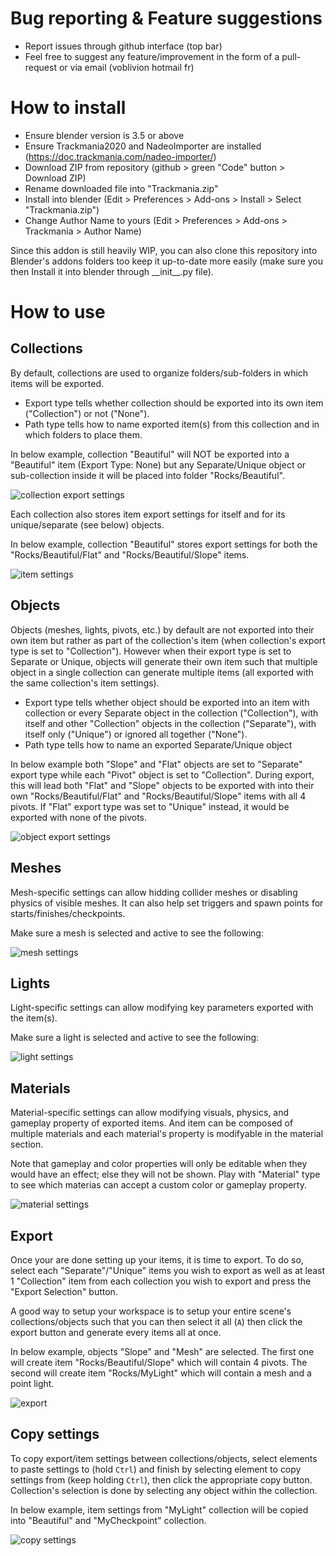 # Bug reporting & Feature suggestions
- Report issues through github interface (top bar)
- Feel free to suggest any feature/improvement in the form of a pull-request or via email (voblivion <at> hotmail <dot> fr)

# How to install

- Ensure blender version is 3.5 or above
- Ensure Trackmania2020 and NadeoImporter are installed (https://doc.trackmania.com/nadeo-importer/)
- Download ZIP from repository (github > green "Code" button > Download ZIP)
- Rename downloaded file into "Trackmania.zip"
- Install into blender (Edit > Preferences > Add-ons > Install > Select "Trackmania.zip")
- Change Author Name to yours (Edit > Preferences > Add-ons > Trackmania > Author Name)

Since this addon is still heavily WIP, you can also clone this repository into Blender's addons folders too keep it up-to-date more easily (make sure you then Install it into blender through \_\_init\_\_.py file).

# How to use

## Collections

By default, collections are used to organize folders/sub-folders in which items will be exported.

- Export type tells whether collection should be exported into its own item ("Collection") or not ("None").
- Path type tells how to name exported item(s) from this collection and in which folders to place them.

In below example, collection "Beautiful" will NOT be exported into a "Beautiful" item (Export Type: None) but any Separate/Unique object or sub-collection inside it will be placed into folder "Rocks/Beautiful".

![collection export settings](https://github.com/voblivion/trackmania_blender_addon/blob/main/doc/collection_export.png?raw=true)

Each collection also stores item export settings for itself and for its unique/separate (see below) objects.

In below example, collection "Beautiful" stores export settings for both the "Rocks/Beautiful/Flat" and "Rocks/Beautiful/Slope" items.

![item settings](https://github.com/voblivion/trackmania_blender_addon/blob/main/doc/collection_item.png?raw=true)

## Objects

Objects (meshes, lights, pivots, etc.) by default are not exported into their own item but rather as part of the collection's item (when collection's export type is set to "Collection"). However when their export type is set to Separate or Unique, objects will generate their own item such that multiple object in a single collection can generate multiple items (all exported with the same collection's item settings).

- Export type tells whether object should be exported into an item with collection or every Separate object in the collection ("Collection"), with itself and other "Collection" objects in the collection ("Separate"), with itself only ("Unique") or ignored all together ("None").
- Path type tells how to name an exported Separate/Unique object

In below example both "Slope" and "Flat" objects are set to "Separate" export type while each "Pivot" object is set to "Collection". During export, this will lead both "Flat" and "Slope" objects to be exported with into their own "Rocks/Beautiful/Flat" and "Rocks/Beautiful/Slope" items with all 4 pivots. If "Flat" export type was set to "Unique" instead, it would be exported with none of the pivots.

![object export settings](https://github.com/voblivion/trackmania_blender_addon/blob/main/doc/object_export.png?raw=true)

## Meshes

Mesh-specific settings can allow hidding collider meshes or disabling physics of visible meshes. It can also help set triggers and spawn points for starts/finishes/checkpoints.

Make sure a mesh is selected and active to see the following:

![mesh settings](https://github.com/voblivion/trackmania_blender_addon/blob/main/doc/mesh.png?raw=true)

## Lights

Light-specific settings can allow modifying key parameters exported with the item(s).

Make sure a light is selected and active to see the following:

![light settings](https://github.com/voblivion/trackmania_blender_addon/blob/main/doc/light.png?raw=true)

## Materials

Material-specific settings can allow modifying visuals, physics, and gameplay property of exported items. And item can be composed of multiple materials and each material's property is modifyable in the material section.

Note that gameplay and color properties will only be editable when they would have an effect; else they will not be shown. Play with "Material" type to see which materias can accept a custom color or gameplay property.

![material settings](https://github.com/voblivion/trackmania_blender_addon/blob/main/doc/material.png?raw=true)

## Export

Once your are done setting up your items, it is time to export. To do so, select each "Separate"/"Unique" items you wish to export as well as at least 1 "Collection" item from each collection you wish to export and press the "Export Selection" button.
  
A good way to setup your workspace is to setup your entire scene's collections/objects such that you can then select it all (`A`) then click the export button and generate every items all at once.

In below example, objects "Slope" and "Mesh" are selected. The first one will create item "Rocks/Beautiful/Slope" which will contain 4 pivots. The second will create item "Rocks/MyLight" which will contain a mesh and a point light.

![export](https://github.com/voblivion/trackmania_blender_addon/blob/main/doc/export.png?raw=true)

## Copy settings

To copy export/item settings between collections/objects, select elements to paste settings to (hold `Ctrl`) and finish by selecting element to copy settings from (keep holding `Ctrl`), then click the appropriate copy button. Collection's selection is done by selecting any object within the collection.

In below example, item settings from "MyLight" collection will be copied into "Beautiful" and "MyCheckpoint" collection.

![copy settings](https://github.com/voblivion/trackmania_blender_addon/blob/main/doc/copy.png?raw=true)
